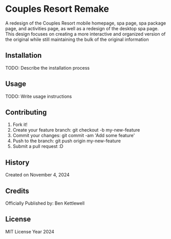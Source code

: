 # Couples Resort Remake
A redesign of the Couples Resort mobile homepage, spa page, spa package page, and activities page, as well as a redesign of the desktop spa page. This design focuses on creating a more interactive and organized version of the original while still maintaining the bulk of the original information

## Installation
TODO: Describe the installation process

## Usage
TODO: Write usage instructions

## Contributing 
1. Fork it!
2. Create your feature branch: git checkout -b my-new-feature
3. Commit your changes: git commit -am 'Add some feature'
4. Push to the branch: git push origin my-new-feature
5. Submit a pull request :D

## History 
Created on November 4, 2024

## Credits 
Officially Published by: Ben Kettlewell 

## License 
MIT License Year 2024